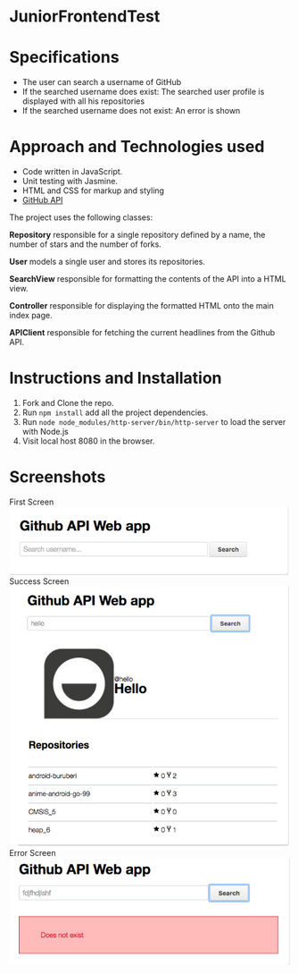 # JuniorFrontendTest

Specifications
==============

* The user can search a username of GitHub
* If the searched username does exist: The searched user profile is displayed with all his repositories
* If the searched username does not exist: An error is shown

Approach and Technologies used
==============================

* Code written in JavaScript.
* Unit testing with Jasmine.
* HTML and CSS for markup and styling
* [GitHub API](https://developer.github.com/v3/)

The project uses the following classes:

**Repository** responsible for a single repository defined by a name, the number of stars and the number of forks.

**User** models a single user and stores its repositories.

**SearchView** responsible for formatting the contents of the API into a HTML view.

**Controller**  responsible for displaying the formatted HTML onto the main index page.

**APIClient** responsible for fetching the current headlines from the Github API.


Instructions and Installation
=============================

1. Fork and Clone the repo.
2. Run ```npm install``` add all the project dependencies.
3. Run ```node node_modules/http-server/bin/http-server``` to load the server with Node.js
4. Visit local host 8080 in the browser.

Screenshots
===========

First Screen
![alt tag](./images/firstLine.png)
Success Screen
![alt tag](./images/searchSuccess.png)
Error Screen
![alt tag](./images/searchError.png)
